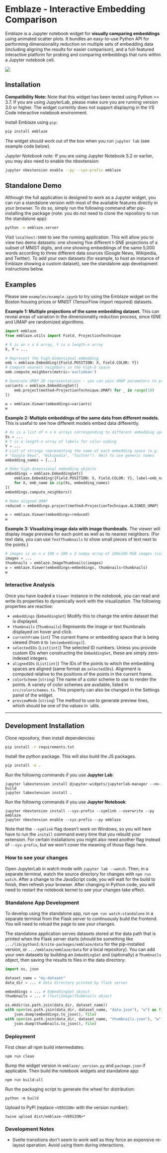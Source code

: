 # Emblaze - Interactive Embedding Comparison

Emblaze is a Jupyter notebook widget for **visually comparing embeddings** using animated scatter plots. It bundles an easy-to-use Python API for performing dimensionality reduction on multiple sets of embedding data (including aligning the results for easier comparison), and a full-featured interactive platform for probing and comparing embeddings that runs within a Jupyter notebook cell.

![](https://raw.githubusercontent.com/cmudig/emblaze/main/examples/screenshots/cover_art.png)

## Installation

**Compatibility Note:** Note that this widget has been tested using Python >= 3.7. If you are using JupyterLab, please make sure you are running version 3.0 or higher. The widget currently does not support displaying in the VS Code interactive notebook environment.

Install Emblaze using `pip`:

```bash
pip install emblaze
```

The widget should work out of the box when you run `jupyter lab` (see example code below).

_Jupyter Notebook note:_ If you are using Jupyter Notebook 5.2 or earlier, you may also need to enable
the nbextension:

```bash
jupyter nbextension enable --py --sys-prefix emblaze
```

## Standalone Demo

Although the full application is designed to work as a Jupyter widget, you can run a standalone version with most of the available features directly in your browser. To do so, simply run the following command after pip-installing the package (note: you do _not_ need to clone the repository to run the standalone app):

```bash
python -m emblaze.server
```

Visit `localhost:5000` to see the running application. This will allow you to view two demo datasets: one showing five different t-SNE projections of a subset of MNIST digits, and one showing embeddings of the same 5,000 words according to three different data sources (Google News, Wikipedia, and Twitter). To add your own datasets (for example, to host an instance of Emblaze showing a custom dataset), see the standalone app development instructions below.

## Examples

Please see `examples/example.ipynb` to try using the Emblaze widget on the Boston housing prices or MNIST (TensorFlow import required) datasets.

**Example 1: Multiple projections of the same embedding dataset.** This can reveal areas of variation in the dimensionality reduction process, since tSNE and UMAP are randomized algorithms.

```python
import emblaze
from emblaze.utils import Field, ProjectionTechnique

# X is an n x k array, Y is a length-n array
X, Y = ...

# Represent the high-dimensional embedding
emb = emblaze.Embedding({Field.POSITION: X, Field.COLOR: Y})
# Compute nearest neighbors in the high-D space
emb.compute_neighbors(metric='euclidean')

# Generate UMAP 2D representations - you can pass UMAP parameters to project()
variants = emblaze.EmbeddingSet([
    emb.project(method=ProjectionTechnique.UMAP) for _ in range(10)
])

w = emblaze.Viewer(embeddings=variants)
w
```

**Example 2: Multiple embeddings of the same data from different models.** This is useful to see how different models embed data differently.

```python
# Xs is a list of n x k arrays corresponding to different embedding spaces
Xs = ...
# Y is a length-n array of labels for color-coding
Y = ...
# List of strings representing the name of each embedding space (e.g.
# "Google News", "Wikipedia", "Twitter"). Omit to use generic names
embedding_names = [...]

# Make high-dimensional embedding objects
embeddings = emblaze.EmbeddingSet([
    emblaze.Embedding({Field.POSITION: X, Field.COLOR: Y}, label=emb_name)
    for X, emb_name in zip(Xs, embedding_names)
])
embeddings.compute_neighbors()

# Make aligned UMAP
reduced = embeddings.project(method=ProjectionTechnique.ALIGNED_UMAP)

w = emblaze.Viewer(embeddings=reduced)
w
```

**Example 3: Visualizing image data with image thumbnails.** The viewer will display image previews for each point as well as its nearest neighbors. (For text data, you can use `TextThumbnails` to show small pieces of text next to the points.)

```python
# images is an n x 100 x 100 x 3 numpy array of 100x100 RGB images (values from 0-255)
images = ...
thumbnails = emblaze.ImageThumbnails(images)
w = emblaze.Viewer(embeddings=embeddings, thumbnails=thumbnails)
w
```

### Interactive Analysis

Once you have loaded a `Viewer` instance in the notebook, you can read and write its properties to dynamically work with the visualization. The following properties are reactive:

- `embeddings` (`EmbeddingSet`) Modify this to change the entire dataset that is displayed.
- `thumbnails` (`Thumbnails`) Represents the image or text thumbnails displayed on hover and click.
- `currentFrame` (`int`) The current frame or embedding space that is being viewed (from `0` to `len(embeddings)`).
- `selectedIDs` (`List[int]`) The selected ID numbers. Unless you provide custom IDs when constructing the `EmbeddingSet`, these are simply zero-indexed integers.
- `alignedIDs` (`List[int]`) The IDs of the points to which the embedding spaces are aligned (same format as `selectedIDs`). Alignment is computed relative to the positions of the points in the current frame.
- `colorScheme` (`string`) The name of a color scheme to use to render the points. A variety of color schemes are available, listed in `src/colorschemes.ts`. This property can also be changed in the Settings panel of the widget.
- `previewMode` (`string`) The method to use to generate preview lines, which should be one of the values in `utils.

---

## Development Installation

Clone repository, then install dependencies:

```bash
pip install -r requirements.txt
```

Install the python package. This will also build the JS packages.

```bash
pip install -e .
```

Run the following commands if you use **Jupyter Lab**:

```
jupyter labextension install @jupyter-widgets/jupyterlab-manager --no-build
jupyter labextension install .
```

Run the following commands if you use **Jupyter Notebook**:

```
jupyter nbextension install --sys-prefix --symlink --overwrite --py emblaze
jupyter nbextension enable --sys-prefix --py emblaze
```

Note that the `--symlink` flag doesn't work on Windows, so you will here have to run
the `install` command every time that you rebuild your extension. For certain installations
you might also need another flag instead of `--sys-prefix`, but we won't cover the meaning
of those flags here.

### How to see your changes

Open JupyterLab in watch mode with `jupyter lab --watch`. Then, in a separate terminal, watch the source directory for changes with `npm run watch`. After a change to the JavaScript code, you will wait for the build to finish, then refresh your browser. After changing in Python code, you will need to restart the notebook kernel to see your changes take effect.

### Standalone App Development

To develop using the standalone app, run `npm run watch:standalone` in a separate terminal from the Flask server to continuously build the frontend. You will need to reload the page to see your changes.

The standalone application serves datasets stored at the data path that is printed when the Flask server starts (should be something like `.../lib/python3.9/site-packages/emblaze/data` for the pip-installed version, or `.../emblaze/emblaze/data` for a local repository). You can add your own datasets by building an `EmbeddingSet` and (optionally) a `Thumbnails` object, then saving the results to files in the data directory:

```python
import os, json

dataset_name = "my-dataset"
data_dir = ... # data directory printed by flask server

embeddings = ... # EmbeddingSet object
thumbnails = ... # (Text|Image)Thumbnails object

os.mkdir(os.path.join(data_dir, dataset_name))
with open(os.path.join(data_dir, dataset_name, "data.json"), "w") as file:
    json.dump(embeddings.to_json(), file)
with open(os.path.join(data_dir, dataset_name, "thumbnails.json"), "w") as file:
    json.dump(thumbnails.to_json(), file)
```

### Deployment

First clean all npm build intermediates:

```
npm run clean
```

Bump the widget version in `emblaze/_version.py` and `package.json` if applicable. Then build the notebook widgets and standalone app:

```
npm run build:all
```

Run the packaging script to generate the wheel for distribution:

```
python -m build
```

Upload to PyPI (replace `<VERSION>` with the version number):

```
twine upload dist/emblaze-<VERSION>*
```

### Development Notes

- Svelte transitions don't seem to work well as they force an expensive re-layout operation. Avoid using them during interactions.
